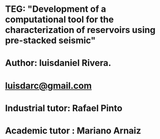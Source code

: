 
# TEG: "Development of a computational tool for the characterization of reservoirs using pre-stacked seismic"

# Author: 		luisdaniel Rivera.
# 	  		luisdarc@gmail.com
# 		    
# Industrial tutor:	Rafael Pinto	 
# Academic tutor :	Mariano Arnaiz



